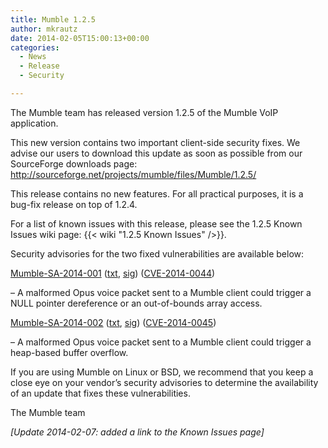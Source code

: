 ```yaml
---
title: Mumble 1.2.5
author: mkrautz
date: 2014-02-05T15:00:13+00:00
categories:
  - News
  - Release
  - Security

---
```

The Mumble team has released version 1.2.5 of the Mumble VoIP application.

This new version contains two important client-side security fixes. We advise our users to download this update as soon as possible from our SourceForge downloads page: <http://sourceforge.net/projects/mumble/files/Mumble/1.2.5/>

This release contains no new features. For all practical purposes, it is a bug-fix release on top of 1.2.4.

<!--more-->

For a list of known issues with this release, please see the 1.2.5 Known Issues wiki page: {{< wiki "1.2.5 Known Issues" />}}.

Security advisories for the two fixed vulnerabilities are available below:


[Mumble-SA-2014-001](/security/mumble-sa-2014-001) ([txt](/security/Mumble-SA-2014-001.txt), [sig](/security/Mumble-SA-2014-001.sig)) ([CVE-2014-0044][4])

&#8211; A malformed Opus voice packet sent to a Mumble client could trigger a NULL pointer dereference or an out-of-bounds array access.

[Mumble-SA-2014-002](/security/mumble-sa-2014-002) ([txt](/security/Mumble-SA-2014-002.txt), [sig](/security/Mumble-SA-2014-001.sig)) ([CVE-2014-0045][7])

&#8211; A malformed Opus voice packet sent to a Mumble client could trigger a heap-based buffer overflow.

If you are using Mumble on Linux or BSD, we recommend that you keep a close eye on your vendor&#8217;s security advisories to determine the availability of an update that fixes these vulnerabilities.

The Mumble team

_[Update 2014-02-07: added a link to the Known Issues page]_

 [2]: https://www.mumble.info/security/Mumble-SA-2014-001.txt
 [3]: https://www.mumble.info/security/Mumble-SA-2014-001.txt.sig
 [4]: https://cve.mitre.org/cgi-bin/cvename.cgi?name=CVE-2014-0044
 [5]: https://www.mumble.info/security/Mumble-SA-2014-002.txt
 [6]: https://www.mumble.info/security/Mumble-SA-2014-002.txt.sig
 [7]: https://cve.mitre.org/cgi-bin/cvename.cgi?name=CVE-2014-0045

